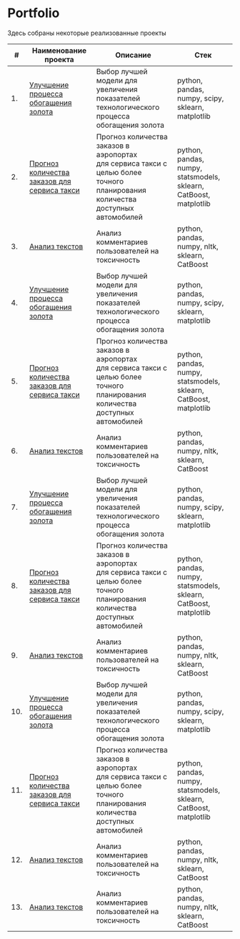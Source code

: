 # Portfolio

Здесь собраны некоторые реализованные проекты


| #   | Наименование проекта                                                                                         | Описание                                                                                                                               | Стек                                                              |
|-----|--------------------------------------------------------------------------------------------------------------|----------------------------------------------------------------------------------------------------------------------------------------|-------------------------------------------------------------------|
| 1.  | [Улучшение процесса обогащения золота](https://github.com/aq2003/Portfolio/tree/main/Gold%20Recovery)        | Выбор лучшей модели для увеличения<br/>показателей технологического процесса <br/>обогащения золота                                    | python, pandas, numpy, scipy, sklearn, matplotlib                 |
| 2.  | [Прогноз количества заказов для сервиса такси](https://github.com/aq2003/Portfolio/tree/main/Taxi%20Service) | Прогноз количества заказов в аэропортах<br/>для сервиса такси с целью более точного планирования количества доступных <br/>автомобилей | python, pandas, numpy, statsmodels, sklearn, CatBoost, matplotlib |
| 3.  | [Анализ текстов](https://github.com/aq2003/Portfolio/tree/main/Analyzing%20Texts)                            | Анализ комментариев пользователей на токсичность                                                                                       | python, pandas, numpy, nltk, sklearn, CatBoost                    |
| 4.  | [Улучшение процесса обогащения золота](https://github.com/aq2003/Portfolio/tree/main/Gold%20Recovery)        | Выбор лучшей модели для увеличения<br/>показателей технологического процесса <br/>обогащения золота                                    | python, pandas, numpy, scipy, sklearn, matplotlib                 |
| 5.  | [Прогноз количества заказов для сервиса такси](https://github.com/aq2003/Portfolio/tree/main/Taxi%20Service) | Прогноз количества заказов в аэропортах<br/>для сервиса такси с целью более точного планирования количества доступных <br/>автомобилей | python, pandas, numpy, statsmodels, sklearn, CatBoost, matplotlib |
| 6.  | [Анализ текстов](https://github.com/aq2003/Portfolio/tree/main/Analyzing%20Texts)                            | Анализ комментариев пользователей на токсичность                                                                                       | python, pandas, numpy, nltk, sklearn, CatBoost                    |
| 7.  | [Улучшение процесса обогащения золота](https://github.com/aq2003/Portfolio/tree/main/Gold%20Recovery)        | Выбор лучшей модели для увеличения<br/>показателей технологического процесса <br/>обогащения золота                                    | python, pandas, numpy, scipy, sklearn, matplotlib                 |
| 8.  | [Прогноз количества заказов для сервиса такси](https://github.com/aq2003/Portfolio/tree/main/Taxi%20Service) | Прогноз количества заказов в аэропортах<br/>для сервиса такси с целью более точного планирования количества доступных <br/>автомобилей | python, pandas, numpy, statsmodels, sklearn, CatBoost, matplotlib |
| 9.  | [Анализ текстов](https://github.com/aq2003/Portfolio/tree/main/Analyzing%20Texts)                            | Анализ комментариев пользователей на токсичность                                                                                       | python, pandas, numpy, nltk, sklearn, CatBoost                    |
| 10. | [Улучшение процесса обогащения золота](https://github.com/aq2003/Portfolio/tree/main/Gold%20Recovery)        | Выбор лучшей модели для увеличения<br/>показателей технологического процесса <br/>обогащения золота                                    | python, pandas, numpy, scipy, sklearn, matplotlib                 |
| 11. | [Прогноз количества заказов для сервиса такси](https://github.com/aq2003/Portfolio/tree/main/Taxi%20Service) | Прогноз количества заказов в аэропортах<br/>для сервиса такси с целью более точного планирования количества доступных <br/>автомобилей | python, pandas, numpy, statsmodels, sklearn, CatBoost, matplotlib |
| 12. | [Анализ текстов](https://github.com/aq2003/Portfolio/tree/main/Analyzing%20Texts)                            | Анализ комментариев пользователей на токсичность                                                                                       | python, pandas, numpy, nltk, sklearn, CatBoost                    |
| 13. | [Анализ текстов](https://github.com/aq2003/Portfolio/tree/main/Analyzing%20Texts)                            | Анализ комментариев пользователей на токсичность                                                                                       | python, pandas, numpy, nltk, sklearn, CatBoost                    |
